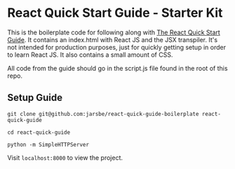 # React Quick Start Guide - Starter Kit

This is the boilerplate code for following along with [The React Quick Start Guide](http://www.jackcallister.com/2015/01/05/the-react-quick-start-guide.html). It contains an index.html with React JS and the JSX transpiler. It's not intended for production purposes, just for quickly getting setup in order to learn React JS. It also contains a small amount of CSS.

All code from the guide should go in the script.js file found in the root of this repo.

## Setup Guide

`git clone git@github.com:jarsbe/react-quick-guide-boilerplate react-quick-guide`

`cd react-quick-guide`

`python -m SimpleHTTPServer`

Visit `localhost:8000` to view the project.
